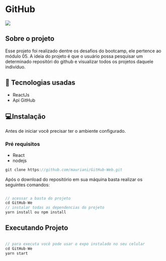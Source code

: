 
<h1>GitHub</h1>

<img src="https://user-images.githubusercontent.com/32397288/103289990-40d5b900-49c7-11eb-87e7-bef0dcdf1550.png">

## Sobre o projeto

Esse projeto foi realizado dentre os desafios do bootcamp, ele pertence ao módulo 05. A ideia do projeto é que o usuário possa pesquisar um determinado repositóri do github e visualizar todos os projetos daquele indivíduo.

## 🚀 Tecnologias usadas

- ReactJs
- Api GitHub

## 💻Instalação

Antes de iniciar você precisar ter o ambiente configurado.

### Pré requisitos

- React
- nodejs

```jsx
git clone https://github.com/mauriani/GitHub-Web.git
```

Após o download do repositório em sua máquina basta realizar os seguintes comandos:

```jsx

// acessar a basta do projeto
cd GitHub-We
// instalar todas as dependencias do projeto
yarn install ou npm install

```

## Executando Projeto

```jsx

// para executa você pode usar o expo instalado no seu celular
cd GitHub-We
yarn start
```

